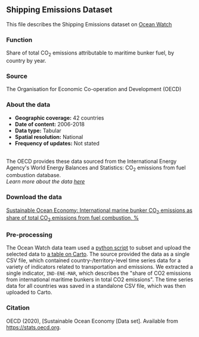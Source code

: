 ## Shipping Emissions Dataset
This file describes the Shipping Emissions dataset on [Ocean Watch](https://www.oceanwatchdata.org)

### Function
Share of total CO<sub>2</sub> emissions attributable to maritime bunker fuel, by country by year.

### Source
The Organisation for Economic Co-operation and Development (OECD)

### About the data
- **Geographic coverage:** 42 countries
- **Date of content:** 2006-2018
- **Data type:** Tabular
- **Spatial resolution:** National
- **Frequency of updates:** Not stated

<br/>The OECD provides these data sourced from the International Energy Agency's World Energy Balances and Statistics: CO<sub>2</sub> emissions from fuel combustion database.<br/>*Learn more about the data [here](https://www.iea.org/reports/greenhouse-gas-emissions-from-energy-overview)*

### Download the data
[Sustainable Ocean Economy: International marine bunker CO<sub>2</sub> emissions as share of total CO<sub>2</sub> emissions from fuel combustion, %](http://stats.oecd.org/index.aspx?datasetcode=OCEAN) <br>

### Pre-processing
The Ocean Watch data team used a [python script](com_038_rw0_shipping_emissions.py) to subset and upload the selected data to [a table on Carto](https://resourcewatch.carto.com/u/wri-rw/dataset/com_038_rw0_shipping_emissions_edit). The source provided the data as a single CSV file, which contained country-/territory-level time series data for a variety of indicators related to transportation and emissions. We extracted a single indicator, `IND-ENE-MAR`, which describes the "share of CO2 emissions from international maritime bunkers in total CO2 emissions". The time series data for all countries was saved in a standalone CSV file, which was then uploaded to Carto.

### Citation
OECD (2020), [Sustainable Ocean Economy \[Data set]. Available from https://stats.oecd.org.
